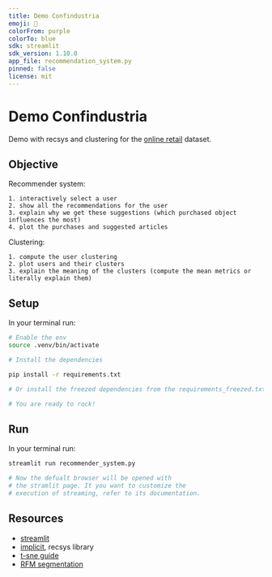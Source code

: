 ```yaml
---
title: Demo Confindustria
emoji: 🐨
colorFrom: purple
colorTo: blue
sdk: streamlit
sdk_version: 1.10.0
app_file: recommendation_system.py
pinned: false
license: mit
---
```



# Demo Confindustria

Demo with recsys and clustering for the [online retail](https://www.kaggle.com/datasets/vijayuv/onlineretail?select=OnlineRetail.csv) dataset.

## Objective

Recommender system:

    1. interactively select a user
    2. show all the recommendations for the user
    3. explain why we get these suggestions (which purchased object influences the most)
    4. plot the purchases and suggested articles 
    
Clustering:
    
    1. compute the user clustering
    2. plot users and their clusters
    3. explain the meaning of the clusters (compute the mean metrics or literally explain them)

## Setup

In your terminal run:

```bash
# Enable the env
source .venv/bin/activate

# Install the dependencies

pip install -r requirements.txt

# Or install the freezed dependencies from the requirements_freezed.txt

# You are ready to rock!
```

## Run

In your terminal run:

```bash
streamlit run recommender_system.py

# Now the defualt browser will be opened with 
# the stramlit page. It you want to customize the
# execution of streaming, refer to its documentation.
```

## Resources

- [streamlit](https://streamlit.io/)
- [implicit](https://github.com/benfred/implicit), recsys library
- [t-sne guide](https://distill.pub/2016/misread-tsne/)
- [RFM segmentation](https://www.omniconvert.com/blog/rfm-score/)
